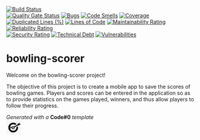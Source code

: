 [![Build Status](https://codefirst.ddns.net/api/badges/jeremy.tremblay/bowling-scorer/status.svg)](https://codefirst.ddns.net/jeremy.tremblay/bowling-scorer)  
[![Quality Gate Status](https://codefirst.ddns.net/sonar/api/project_badges/measure?project=bowling-scorer&metric=alert_status)](https://codefirst.ddns.net/sonar/dashboard?id=bowling-scorer)
[![Bugs](https://codefirst.ddns.net/sonar/api/project_badges/measure?project=bowling-scorer&metric=bugs)](https://codefirst.ddns.net/sonar/dashboard?id=bowling-scorer)
[![Code Smells](https://codefirst.ddns.net/sonar/api/project_badges/measure?project=bowling-scorer&metric=code_smells)](https://codefirst.ddns.net/sonar/dashboard?id=bowling-scorer)
[![Coverage](https://codefirst.ddns.net/sonar/api/project_badges/measure?project=bowling-scorer&metric=coverage)](https://codefirst.ddns.net/sonar/dashboard?id=bowling-scorer)  
[![Duplicated Lines (%)](https://codefirst.ddns.net/sonar/api/project_badges/measure?project=bowling-scorer&metric=duplicated_lines_density)](https://codefirst.ddns.net/sonar/dashboard?id=bowling-scorer)
[![Lines of Code](https://codefirst.ddns.net/sonar/api/project_badges/measure?project=bowling-scorer&metric=ncloc)](https://codefirst.ddns.net/sonar/dashboard?id=bowling-scorer)
[![Maintainability Rating](https://codefirst.ddns.net/sonar/api/project_badges/measure?project=bowling-scorer&metric=sqale_rating)](https://codefirst.ddns.net/sonar/dashboard?id=bowling-scorer)
[![Reliability Rating](https://codefirst.ddns.net/sonar/api/project_badges/measure?project=bowling-scorer&metric=reliability_rating)](https://codefirst.ddns.net/sonar/dashboard?id=bowling-scorer)  
[![Security Rating](https://codefirst.ddns.net/sonar/api/project_badges/measure?project=bowling-scorer&metric=security_rating)](https://codefirst.ddns.net/sonar/dashboard?id=bowling-scorer)
[![Technical Debt](https://codefirst.ddns.net/sonar/api/project_badges/measure?project=bowling-scorer&metric=sqale_index)](https://codefirst.ddns.net/sonar/dashboard?id=bowling-scorer)
[![Vulnerabilities](https://codefirst.ddns.net/sonar/api/project_badges/measure?project=bowling-scorer&metric=vulnerabilities)](https://codefirst.ddns.net/sonar/dashboard?id=bowling-scorer)  


# bowling-scorer

Welcome on the bowling-scorer project!  

The objective of this project is to create a mobile app to save the scores of bowling games. Players and scores can be entered in the application so as to provide statistics on the games played, winners, and thus allow players to follow their progress.  

_Generated with a_ **Code#0** _template_  
<img src="Documentation/doc_images/CodeFirst.png" height=40/>   